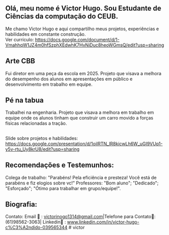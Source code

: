 ## Olá, meu nome é Victor Hugo. Sou Estudante de Ciências da computação do CEUB.

Me chamo Victor Hugo e aqui compartilho meus projetos, experiências e habilidades em constante construção.  
Ver currículo:    https://docs.google.com/document/d/1-VmahhqW1JZ4m0hfSzphXEdwhK7HvNiDuc8heoWGmsQ/edit?usp=sharing 
##
## Arte CBB
Fui diretor em uma peça da escola em 2025.
Projeto que visava a melhora do desempenho dos alunos em apresentações em público e desenvolvimento em trabalho em equipe.
##
## Pé na tabua 
Trabalhei na engenharia.
Projeto que visava a melhora em trabalho em equipe onde os alunos tinham que construir um carro movido a forças físicas relacionadas a tração.
##
Slide sobre projetos e habilidades: https://docs.google.com/presentation/d/1oilRTN_lR8kicwLh6W_uGI9VUp1-y5v-rtu_Uy8krU8/edit?usp=sharing 
##
## Recomendações e Testemunhos:
Colega de trabalho: "Parabéns! Pela eficiência e presteza! Você está de parabéns e fiz elogios sobre vc!"
Professores: "Bom aluno"; "Dedicado"; "Esforçado"; "Ótimo para trabalhar em grupo/equipe!".
##
## Biografia:
Contato: Email 📧 : victorinogo1314@gmail.com|Telefone para Contato📱: (61)98562-3063| Linkedin💼 : www.linkedin.com/in/victor-hugo-c%C3%A2ndido-039565344 # victor
